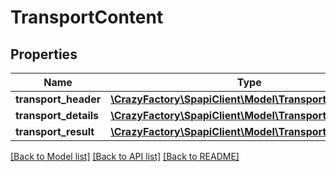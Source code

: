 # TransportContent

## Properties
Name | Type | Description | Notes
------------ | ------------- | ------------- | -------------
**transport_header** | [**\CrazyFactory\SpapiClient\Model\TransportHeader**](TransportHeader.md) |  | 
**transport_details** | [**\CrazyFactory\SpapiClient\Model\TransportDetailOutput**](TransportDetailOutput.md) |  | 
**transport_result** | [**\CrazyFactory\SpapiClient\Model\TransportResult**](TransportResult.md) |  | 

[[Back to Model list]](../README.md#documentation-for-models) [[Back to API list]](../README.md#documentation-for-api-endpoints) [[Back to README]](../README.md)


